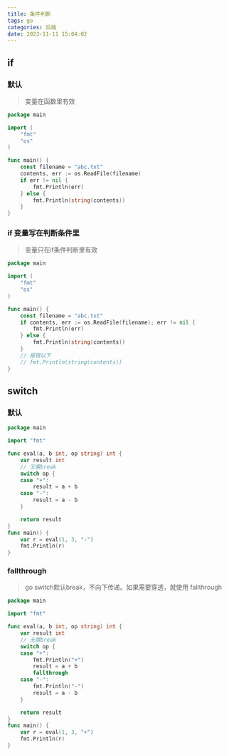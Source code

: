 ```yaml
---
title: 条件判断
tags: go
categories: 后端
date: 2023-11-11 15:04:02
---
```

<meta name="referrer" content="no-referrer"/>

## if

### 默认

> 变量在函数里有效

```go
package main

import (
	"fmt"
	"os"
)

func main() {
	const filename = "abc.txt"
	contents, err := os.ReadFile(filename)
	if err != nil {
		fmt.Println(err)
	} else {
		fmt.Println(string(contents))
	}
}

```

### if 变量写在判断条件里

> 变量只在if条件判断里有效

```go
package main

import (
	"fmt"
	"os"
)

func main() {
	const filename = "abc.txt"
	if contents, err := os.ReadFile(filename); err != nil {
		fmt.Println(err)
	} else {
		fmt.Println(string(contents))
	}
    // 报错以下
    // fmt.Println(string(contents))
}

```

## switch

### 默认

```go
package main

import "fmt"

func eval(a, b int, op string) int {
	var result int
	// 无需break
	switch op {
	case "+":
		result = a + b
	case "-":
		result = a - b
	}

	return result
}
func main() {
	var r = eval(1, 3, "-")
	fmt.Println(r)
}

```

### fallthrough 

> go switch默认break，不向下传递。如果需要穿透，就使用 fallthrough

```go
package main

import "fmt"

func eval(a, b int, op string) int {
	var result int
	// 无需break
	switch op {
	case "+":
		fmt.Println("+")
		result = a + b
		fallthrough
	case "-":
		fmt.Println("-")
		result = a - b
	}

	return result
}
func main() {
	var r = eval(1, 3, "+")
	fmt.Println(r)
}

```